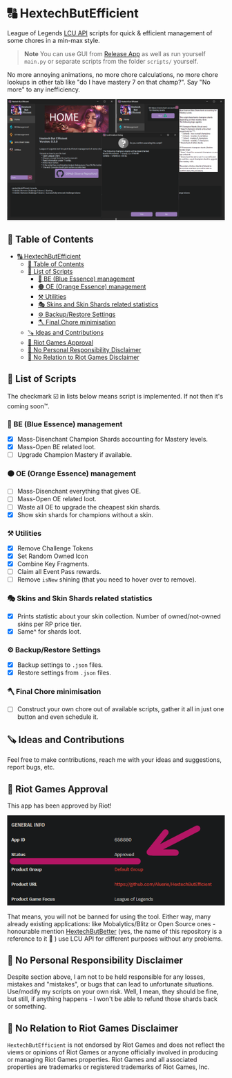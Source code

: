 # 🔠 HextechButEfficient

League of Legends [LCU API](<https://riot-api-libraries.readthedocs.io/en/latest/lcu.html>) scripts for quick &amp; efficient management of some chores in a min-max style.

> **Note**
> You can use GUI from [Release App](https://github.com/Aluerie/HextechButEfficient/releases) as well as run yourself `main.py` or separate scripts from the folder `scripts/` yourself.

No more annoying animations, no more chore calculations, no more chore lookups in other tab like "do I have mastery 7 on that champ?". Say "No more" to any inefficiency.

![Alt text](assets/readme/gui_preview.png)

## 📔 Table of Contents

- [🔠 HextechButEfficient](#-hextechbutefficient)
  - [📔 Table of Contents](#-table-of-contents)
  - [📃 List of Scripts](#-list-of-scripts)
    - [🔵 BE (Blue Essence) management](#-be-blue-essence-management)
    - [🟠 OE (Orange Essence) management](#-oe-orange-essence-management)
    - [⚒️ Utilities](#️-utilities)
    - [🎭 Skins and Skin Shards related statistics](#-skins-and-skin-shards-related-statistics)
    - [⚙️ Backup/Restore Settings](#️-backuprestore-settings)
    - [🪓 Final Chore minimisation](#-final-chore-minimisation)
  - [🪚 Ideas and Contributions](#-ideas-and-contributions)
  - [👊 Riot Games Approval](#-riot-games-approval)
  - [🚫 No Personal Responsibility Disclaimer](#-no-personal-responsibility-disclaimer)
  - [🚒 No Relation to Riot Games Disclaimer](#-no-relation-to-riot-games-disclaimer)

## 📃 List of Scripts

The checkmark ☑️ in lists below means script is implemented. If not then it's coming soon™️.

### 🔵 BE (Blue Essence) management

- [X] Mass-Disenchant Champion Shards accounting for Mastery levels.
- [X] Mass-Open BE related loot.
- [ ] Upgrade Champion Mastery if available.

### 🟠 OE (Orange Essence) management

- [ ] Mass-Disenchant everything that gives OE.
- [ ] Mass-Open OE related loot.
- [ ] Waste all OE to upgrade the cheapest skin shards.
- [X] Show skin shards for champions without a skin.

### ⚒️ Utilities

- [X] Remove Challenge Tokens
- [X] Set Random Owned Icon
- [X] Combine Key Fragments.
- [ ] Claim all Event Pass rewards.
- [ ] Remove `isNew` shining (that you need to hover over to remove).

### 🎭 Skins and Skin Shards related statistics

- [X] Prints statistic about your skin collection. Number of owned/not-owned skins per RP price tier.
- [X] Same^ for shards loot.

### ⚙️ Backup/Restore Settings

- [X] Backup settings to `.json` files.
- [X] Restore settings from `.json` files.

### 🪓 Final Chore minimisation

- [ ] Construct your own chore out of available scripts, gather it all in just one button and even schedule it.

## 🪚 Ideas and Contributions

Feel free to make contributions, reach me with your ideas and suggestions, report bugs, etc.

## 👊 Riot Games Approval

This app has been approved by Riot!

![Alt text](assets/readme/approved.png)

That means, you will not be banned for using the tool. Either way, many already existing applications: like Mobalytics/Blitz or Open Source ones - honourable mention [HextechButBetter](https://github.com/MaciejGorczyca/HextechButBetter) (yes, the name of this repository is a reference to it 🙂 ) use LCU API for different purposes without any problems.

## 🚫 No Personal Responsibility Disclaimer

Despite section above, I am not to be held responsible for any losses, mistakes and "mistakes", or bugs that can lead to unfortunate situations. Use/modify my scripts on your own risk. Well, I mean, they should be fine, but still, if anything happens - I won't be able to refund those shards back or something.

## 🚒 No Relation to Riot Games Disclaimer

`HextechButEfficient` is not endorsed by Riot Games and does not reflect the views or opinions of Riot Games or anyone officially involved in producing or managing Riot Games properties. Riot Games and all associated properties are trademarks or registered trademarks of Riot Games, Inc.
